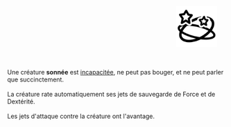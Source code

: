 <div class="warning" style='background-color:var(--bg); border-left: solid var(--title) 4px; border-radius: 4px;'>
<p style='padding:0.7em; margin-left:0.7em; display: inline-block;'>
<img src="../../Illustrations/Conditions/FinalStunned.png" style="width:20%;  float:right; padding:0.7em">

Une créature <b>sonnée</b> est <a href="../Incapacité">incapacitée</a>, ne peut pas bouger, et ne peut parler que succinctement.<br><br>
La créature rate automatiquement ses jets de sauvegarde de Force et de Dextérité.<br><br>
Les jets d'attaque contre la créature ont l'avantage.<br>
</p>
</div>
